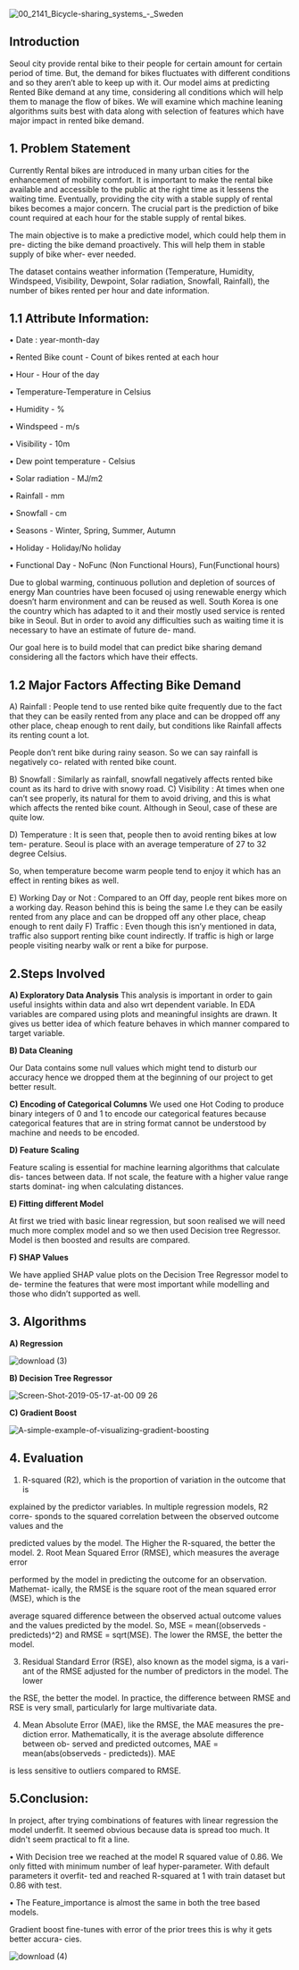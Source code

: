 ![00_2141_Bicycle-sharing_systems_-_Sweden](https://user-images.githubusercontent.com/79034119/139302598-39b94908-60dc-4753-bdd8-06c6ae7a5945.jpeg)




## Introduction

Seoul city provide rental bike to their people for certain amount for certain period
of time. But, the demand for bikes fluctuates with different conditions and so they aren’t
able to keep up with it. Our model aims at predicting Rented Bike demand at any time,
considering all conditions which will help them to manage the flow of bikes.
We will examine which machine leaning algorithms suits best with data along
with selection of features which have major impact in rented bike demand.

## 1. Problem Statement

Currently Rental bikes are introduced in many urban cities for the enhancement
of mobility comfort. It is important to make the rental bike available and accessible to
the public at the right time as it lessens the waiting time. Eventually, providing the city
with a stable supply of rental bikes becomes a major concern. The crucial part is the
prediction of bike count required at each hour for the stable supply of rental bikes.

The main objective is to make a predictive model, which could help them in pre-
dicting the bike demand proactively. This will help them in stable supply of bike wher-
ever needed.

The dataset contains weather information (Temperature, Humidity, Windspeed,
Visibility, Dewpoint, Solar radiation, Snowfall, Rainfall), the number of bikes rented per
hour and date information.

## 1.1 Attribute Information:

• Date : year-month-day

• Rented Bike count - Count of bikes rented at each hour

• Hour - Hour of the day

• Temperature-Temperature in Celsius

• Humidity - %

• Windspeed - m/s

• Visibility - 10m

• Dew point temperature - Celsius

• Solar radiation - MJ/m2

• Rainfall - mm

• Snowfall - cm

• Seasons - Winter, Spring, Summer, Autumn

• Holiday - Holiday/No holiday

• Functional Day - NoFunc (Non Functional Hours), Fun(Functional hours)


Due to global warming, continuous pollution and depletion of sources of energy
Man countries have been focused oj using renewable energy which doesn’t harm
environment and can be reused as well. South Korea is one the country which has
adapted to it and their mostly used service is rented bike in Seoul. But in order to avoid
any difficulties such as waiting time it is necessary to have an estimate of future de-
mand.

Our goal here is to build model that can predict bike sharing demand considering
all the factors which have their effects.
## 1.2 Major Factors Affecting Bike Demand

A) Rainfall : People tend to use rented bike quite frequently due to the fact that
they can be easily rented from any place and can be dropped off any other place,
cheap enough to rent daily, but conditions like Rainfall affects its renting count a lot.

People don’t rent bike during rainy season. So we can say rainfall is negatively co-
related with rented bike count.

B) Snowfall : Similarly as rainfall, snowfall negatively affects rented bike count
as its hard to drive with snowy road.
C) Visibility : At times when one can’t see properly, its natural for them to avoid
driving, and this is what which affects the rented bike count. Although in Seoul,
case of these are quite low.

D) Temperature : It is seen that, people then to avoid renting bikes at low tem-
perature. Seoul is place with an average temperature of 27 to 32 degree Celsius.

So, when temperature become warm people tend to enjoy it which has an effect in
renting bikes as well.

E) Working Day or Not : Compared to an Off day, people rent bikes more on a
working day. Reason behind this is being the same I.e they can be easily rented
from any place and can be dropped off any other place, cheap enough to rent daily
F) Traffic : Even though this isn’y mentioned in data, traffic also support renting
bike count indirectly. If traffic is high or large people visiting nearby walk or rent a
bike for purpose.
## 2.Steps Involved

**A) Exploratory Data Analysis**
This analysis is important in order to gain useful insights within data and also wrt
dependent variable. In EDA variables are compared using plots and meaningful insights
are drawn. It gives us better idea of which feature behaves in which manner compared
to target variable.

**B) Data Cleaning**

Our Data contains some null values which might tend to disturb our accuracy
hence we dropped them at the beginning of our project to get better result.

**C) Encoding of Categorical Columns**
We used one Hot Coding to produce binary integers of 0 and 1 to encode our
categorical features because categorical features that are in string format cannot be
understood by machine and needs to be encoded.

**D) Feature Scaling**

Feature scaling is essential for machine learning algorithms that calculate dis-
tances between data. If not scale, the feature with a higher value range starts dominat-
ing when calculating distances.

**E) Fitting different Model**

At first we tried with basic linear regression, but soon realised we will need
much more complex model and so we then used Decision tree Regressor. Model is
then boosted and results are compared.

**F) SHAP Values**

We have applied SHAP value plots on the Decision Tree Regressor model to de-
termine the features that were most important while modelling and those who didn’t
supported as well.

## 3. Algorithms

**A) Regression**


![download (3)](https://user-images.githubusercontent.com/79034119/139302249-8dec2dd7-3119-446b-8341-5f8dec4704b9.png)



**B) Decision Tree Regressor**


![Screen-Shot-2019-05-17-at-00 09 26](https://user-images.githubusercontent.com/79034119/139302348-e426551b-daac-401c-b653-74a9a3147428.png)


**C) Gradient Boost**

![A-simple-example-of-visualizing-gradient-boosting](https://user-images.githubusercontent.com/79034119/139302453-8b2a2a56-0bde-4a43-87d6-de7476232c83.png)



## 4. Evaluation


1. R-squared (R2), which is the proportion of variation in the outcome that is

explained by the predictor variables. In multiple regression models, R2 corre-
sponds to the squared correlation between the observed outcome values and the

predicted values by the model. The Higher the R-squared, the better the model.
2. Root Mean Squared Error (RMSE), which measures the average error

performed by the model in predicting the outcome for an observation. Mathemat-
ically, the RMSE is the square root of the mean squared error (MSE), which is the

average squared difference between the observed actual outcome values and
the values predicted by the model. So, MSE = mean((observeds - predicteds)^2)
and RMSE = sqrt(MSE). The lower the RMSE, the better the model.

3. Residual Standard Error (RSE), also known as the model sigma, is a vari-
ant of the RMSE adjusted for the number of predictors in the model. The lower

the RSE, the better the model. In practice, the difference between RMSE and
RSE is very small, particularly for large multivariate data.

4. Mean Absolute Error (MAE), like the RMSE, the MAE measures the pre-
diction error. Mathematically, it is the average absolute difference between ob-
served and predicted outcomes, MAE = mean(abs(observeds - predicteds)). MAE

is less sensitive to outliers compared to RMSE.

## 5.Conclusion:

In project, after trying combinations of features with linear regression the model
underfit. It seemed obvious because data is spread too much. It didn't seem practical
to fit a line.

• With Decision tree we reached at the model R squared value of 0.86. We only
fitted with minimum number of leaf hyper-parameter. With default parameters it overfit-
ted and reached R-squared at 1 with train dataset but 0.86 with test.

• The Feature_importance is almost the same in both the tree based models.

Gradient boost fine-tunes with error of the prior trees this is why it gets better accura-
cies.

![download (4)](https://user-images.githubusercontent.com/79034119/139302967-a0f77469-5c29-4b25-b89c-1b6f719966e9.png)

